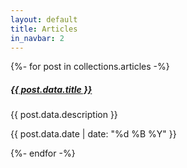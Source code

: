```yaml
---
layout: default
title: Articles
in_navbar: 2
---
```


<div class="row">
  {%- for post in collections.articles -%}
    <div class="card col l8 s12 offset-l2">
      <div class="card-content">
        <h5><a href="{{ post.url }}">{{ post.data.title }}</a></h4>
        <p>{{ post.data.description }}</p>
        <p class="right-align"> {{ post.data.date | date: "%d %B %Y" }}</p>
      </div>
    </div>
  {%- endfor -%}
</div>

